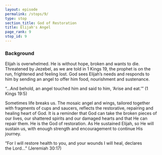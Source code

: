 ```yaml
---
layout: episode
permalink: /stops/9/
type: stop
section_title: God of Restoration
title: Elijah's Angel
page_rank: 9
stop_id: 9 
---
```


### Background

Elijah is overwhelmed. He is without hope, broken and wants to die.  Threatened by Jezebel, as we are told in 1 Kings 19, the prophet is on the run, frightened and feeling lost. God sees Elijah’s needs and responds to him by sending an angel to offer him food, nourishment and sustenance.  

“…And behold, an angel touched him and said to him, ‘Arise and eat.’” (1 Kings 19:5)

Sometimes life breaks us.  The mosaic angel and wings, tailored together with fragments of cups and saucers, reflects the restorative, repairing and healing heart of God. It is a reminder that God can take the broken pieces of our lives, our shattered spirits and our damaged hearts and that He can repair them. He is the God of restoration. As He sustained Elijah, so He will sustain us, with enough strength and encouragement to continue His journey.

 “For I will restore health to you, and your wounds I will heal, declares the Lord…” (Jeremiah 30:17)